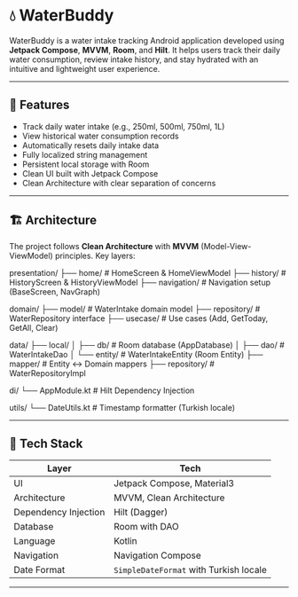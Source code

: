 # 💧 WaterBuddy

WaterBuddy is a water intake tracking Android application developed using **Jetpack Compose**, **MVVM**, **Room**, and **Hilt**.
It helps users track their daily water consumption, review intake history, and stay hydrated with an intuitive and lightweight user experience.

---

## 📱 Features

- Track daily water intake (e.g., 250ml, 500ml, 750ml, 1L)
- View historical water consumption records
- Automatically resets daily intake data
- Fully localized string management
- Persistent local storage with Room
- Clean UI built with Jetpack Compose
- Clean Architecture with clear separation of concerns

---

## 🏗️ Architecture

The project follows **Clean Architecture** with **MVVM** (Model-View-ViewModel) principles. Key layers:

presentation/
├── home/               # HomeScreen & HomeViewModel
├── history/            # HistoryScreen & HistoryViewModel
├── navigation/         # Navigation setup (BaseScreen, NavGraph)

domain/
├── model/              # WaterIntake domain model
├── repository/         # WaterRepository interface
├── usecase/            # Use cases (Add, GetToday, GetAll, Clear)

data/
├── local/
│   ├── db/             # Room database (AppDatabase)
│   ├── dao/            # WaterIntakeDao
│   └── entity/         # WaterIntakeEntity (Room Entity)
├── mapper/             # Entity <-> Domain mappers
├── repository/         # WaterRepositoryImpl

di/
└── AppModule.kt        # Hilt Dependency Injection

utils/
└── DateUtils.kt        # Timestamp formatter (Turkish locale)

---

## 🧰 Tech Stack

| Layer        | Tech                                      |
|--------------|-------------------------------------------|
| UI           | Jetpack Compose, Material3                |
| Architecture | MVVM, Clean Architecture                  |
| Dependency Injection | Hilt (Dagger)                    |
| Database     | Room with DAO                             |
| Language     | Kotlin                                    |
| Navigation   | Navigation Compose                        |
| Date Format  | `SimpleDateFormat` with Turkish locale    |

---